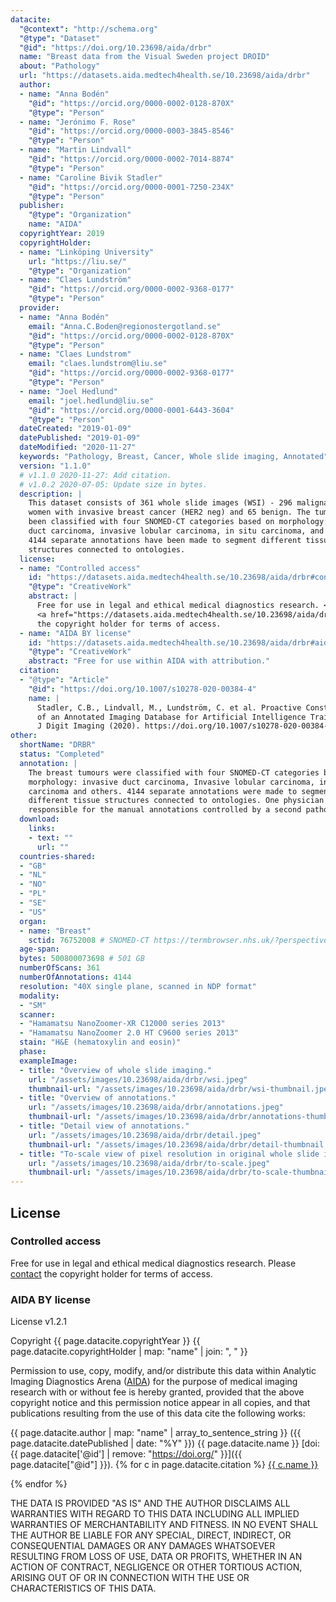 ```yaml
---
datacite:
  "@context": "http://schema.org"
  "@type": "Dataset"
  "@id": "https://doi.org/10.23698/aida/drbr"
  name: "Breast data from the Visual Sweden project DROID"
  about: "Pathology"
  url: "https://datasets.aida.medtech4health.se/10.23698/aida/drbr"
  author:
  - name: "Anna Bodén"
    "@id": "https://orcid.org/0000-0002-0128-870X"
    "@type": "Person"
  - name: "Jerónimo F. Rose"
    "@id": "https://orcid.org/0000-0003-3845-8546"
    "@type": "Person"
  - name: "Martin Lindvall"
    "@id": "https://orcid.org/0000-0002-7014-8874"
    "@type": "Person"
  - name: "Caroline Bivik Stadler"
    "@id": "https://orcid.org/0000-0001-7250-234X"
    "@type": "Person"
  publisher:
    "@type": "Organization"
    name: "AIDA"
  copyrightYear: 2019
  copyrightHolder:
  - name: "Linköping University"
    url: "https://liu.se/"
    "@type": "Organization"
  - name: "Claes Lundström"
    "@id": "https://orcid.org/0000-0002-9368-0177"
    "@type": "Person"
  provider:
  - name: "Anna Bodén"
    email: "Anna.C.Boden@regionostergotland.se"
    "@id": "https://orcid.org/0000-0002-0128-870X"
    "@type": "Person"
  - name: "Claes Lundstrom"
    email: "claes.lundstrom@liu.se"
    "@id": "https://orcid.org/0000-0002-9368-0177"
    "@type": "Person"
  - name: "Joel Hedlund"
    email: "joel.hedlund@liu.se"
    "@id": "https://orcid.org/0000-0001-6443-3604"
    "@type": "Person"
  dateCreated: "2019-01-09"
  datePublished: "2019-01-09"
  dateModified: "2020-11-27"
  keywords: "Pathology, Breast, Cancer, Whole slide imaging, Annotated"
  version: "1.1.0"
  # v1.1.0 2020-11-27: Add citation.
  # v1.0.2 2020-07-05: Update size in bytes.
  description: |
    This dataset consists of 361 whole slide images (WSI) - 296 malignant from
    women with invasive breast cancer (HER2 neg) and 65 benign. The tumours have
    been classified with four SNOMED-CT categories based on morphology: invasive
    duct carcinoma, invasive lobular carcinoma, in situ carcinoma, and others.
    4144 separate annotations have been made to segment different tissue
    structures connected to ontologies.
  license:
  - name: "Controlled access"
    id: "https://datasets.aida.medtech4health.se/10.23698/aida/drbr#controlled-access"
    "@type": "CreativeWork"
    abstract: |
      Free for use in legal and ethical medical diagnostics research. <br/> Please
      <a href="https://datasets.aida.medtech4health.se/10.23698/aida/drbr#download">contact</a>
      the copyright holder for terms of access.
  - name: "AIDA BY license"
    id: "https://datasets.aida.medtech4health.se/10.23698/aida/drbr#aida-by-license"
    "@type": "CreativeWork"
    abstract: "Free for use within AIDA with attribution."
  citation:
  - "@type": "Article"
    "@id": "https://doi.org/10.1007/s10278-020-00384-4"
    name: |
      Stadler, C.B., Lindvall, M., Lundström, C. et al. Proactive Construction
      of an Annotated Imaging Database for Artificial Intelligence Training.
      J Digit Imaging (2020). https://doi.org/10.1007/s10278-020-00384-4
other:
  shortName: "DRBR"
  status: "Completed"
  annotation: |
    The breast tumours were classified with four SNOMED-CT categories based on
    morphology: invasive duct carcinoma, Invasive lobular carcinoma, in situ
    carcinoma and others. 4144 separate annotations were made to segment
    different tissue structures connected to ontologies. One physician were
    responsible for the manual annotations controlled by a second pathologist.
  download:
    links:
    - text: ""
      url: ""
  countries-shared:
  - "GB"
  - "NL"
  - "NO"
  - "PL"
  - "SE"
  - "US"
  organ:
  - name: "Breast"
    sctid: 76752008 # SNOMED-CT https://termbrowser.nhs.uk/?perspective=full&conceptId1=%s
  age-span:
  bytes: 500800073698 # 501 GB
  numberOfScans: 361
  numberOfAnnotations: 4144
  resolution: "40X single plane, scanned in NDP format"
  modality:
  - "SM"
  scanner:
  - "Hamamatsu NanoZoomer-XR C12000 series 2013"
  - "Hamamatsu NanoZoomer 2.0 HT C9600 series 2013"
  stain: "H&E (hematoxylin and eosin)"
  phase:
  exampleImage:
  - title: "Overview of whole slide imaging."
    url: "/assets/images/10.23698/aida/drbr/wsi.jpeg"
    thumbnail-url: "/assets/images/10.23698/aida/drbr/wsi-thumbnail.jpeg"
  - title: "Overview of annotations."
    url: "/assets/images/10.23698/aida/drbr/annotations.jpeg"
    thumbnail-url: "/assets/images/10.23698/aida/drbr/annotations-thumbnail.jpeg"
  - title: "Detail view of annotations."
    url: "/assets/images/10.23698/aida/drbr/detail.jpeg"
    thumbnail-url: "/assets/images/10.23698/aida/drbr/detail-thumbnail.jpeg"
  - title: "To-scale view of pixel resolution in original whole slide imaging data."
    url: "/assets/images/10.23698/aida/drbr/to-scale.jpeg"
    thumbnail-url: "/assets/images/10.23698/aida/drbr/to-scale-thumbnail.jpeg"
---
```

## License
### Controlled access
Free for use in legal and ethical medical diagnostics research.
Please [contact](#contact) the copyright holder for terms of access.

### AIDA BY license
License v1.2.1

Copyright
{{ page.datacite.copyrightYear }}
{{ page.datacite.copyrightHolder | map: "name" |  join: ", " }}

Permission to use, copy, modify, and/or distribute this data within Analytic
Imaging Diagnostics Arena ([AIDA](https://medtech4health.se/aida)) for the
purpose of medical imaging research with or without fee is hereby granted,
provided that the above copyright notice and this permission notice appear in
all copies, and that publications resulting from the use of this data cite the
following works:

{{ page.datacite.author | map: "name" | array_to_sentence_string }}
({{ page.datacite.datePublished | date: "%Y" }})
{{ page.datacite.name }}
[doi:{{ page.datacite['@id'] | remove: "https://doi.org/" }}]({{ page.datacite["@id"] }}).
{% for c in page.datacite.citation %}
  [{{ c.name }}]({{c["@id"]}})

{% endfor %}

THE DATA IS PROVIDED "AS IS" AND THE AUTHOR DISCLAIMS ALL WARRANTIES WITH REGARD
TO THIS DATA INCLUDING ALL IMPLIED WARRANTIES OF MERCHANTABILITY AND FITNESS. IN
NO EVENT SHALL THE AUTHOR BE LIABLE FOR ANY SPECIAL, DIRECT, INDIRECT, OR
CONSEQUENTIAL DAMAGES OR ANY DAMAGES WHATSOEVER RESULTING FROM LOSS OF USE, DATA
OR PROFITS, WHETHER IN AN ACTION OF CONTRACT, NEGLIGENCE OR OTHER TORTIOUS
ACTION, ARISING OUT OF OR IN CONNECTION WITH THE USE OR CHARACTERISTICS OF THIS
DATA.
